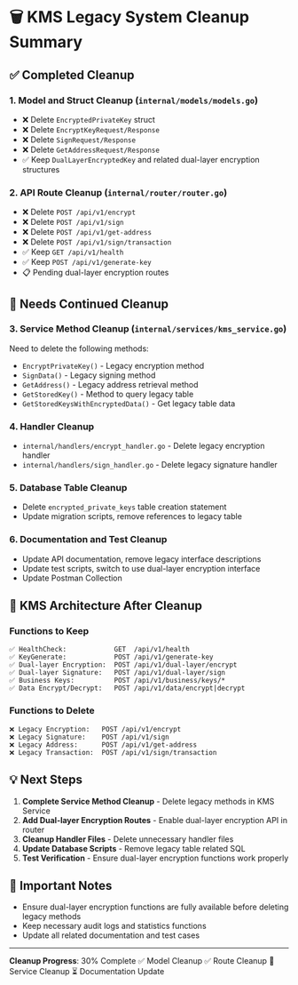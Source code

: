 # 🗑️ KMS Legacy System Cleanup Summary

## ✅ Completed Cleanup

### 1. **Model and Struct Cleanup** (`internal/models/models.go`)

- ❌ Delete `EncryptedPrivateKey` struct
- ❌ Delete `EncryptKeyRequest/Response`
- ❌ Delete `SignRequest/Response`
- ❌ Delete `GetAddressRequest/Response`
- ✅ Keep `DualLayerEncryptedKey` and related dual-layer encryption structures

### 2. **API Route Cleanup** (`internal/router/router.go`)

- ❌ Delete `POST /api/v1/encrypt`
- ❌ Delete `POST /api/v1/sign`
- ❌ Delete `POST /api/v1/get-address`
- ❌ Delete `POST /api/v1/sign/transaction`
- ✅ Keep `GET /api/v1/health`
- ✅ Keep `POST /api/v1/generate-key`
- 📋 Pending dual-layer encryption routes

## 🚧 Needs Continued Cleanup

### 3. **Service Method Cleanup** (`internal/services/kms_service.go`)

Need to delete the following methods:

- `EncryptPrivateKey()` - Legacy encryption method
- `SignData()` - Legacy signing method
- `GetAddress()` - Legacy address retrieval method
- `GetStoredKey()` - Method to query legacy table
- `GetStoredKeysWithEncryptedData()` - Get legacy table data

### 4. **Handler Cleanup**

- `internal/handlers/encrypt_handler.go` - Delete legacy encryption handler
- `internal/handlers/sign_handler.go` - Delete legacy signature handler

### 5. **Database Table Cleanup**

- Delete `encrypted_private_keys` table creation statement
- Update migration scripts, remove references to legacy table

### 6. **Documentation and Test Cleanup**

- Update API documentation, remove legacy interface descriptions
- Update test scripts, switch to use dual-layer encryption interface
- Update Postman Collection

## 🎯 KMS Architecture After Cleanup

### **Functions to Keep**

```
✅ HealthCheck:            GET  /api/v1/health
✅ KeyGenerate:            POST /api/v1/generate-key
✅ Dual-layer Encryption:  POST /api/v1/dual-layer/encrypt
✅ Dual-layer Signature:   POST /api/v1/dual-layer/sign
✅ Business Keys:          POST /api/v1/business/keys/*
✅ Data Encrypt/Decrypt:   POST /api/v1/data/encrypt|decrypt
```

### **Functions to Delete**

```
❌ Legacy Encryption:   POST /api/v1/encrypt
❌ Legacy Signature:    POST /api/v1/sign
❌ Legacy Address:      POST /api/v1/get-address
❌ Legacy Transaction:  POST /api/v1/sign/transaction
```

## 💡 Next Steps

1. **Complete Service Method Cleanup** - Delete legacy methods in KMS Service
2. **Add Dual-layer Encryption Routes** - Enable dual-layer encryption API in router
3. **Cleanup Handler Files** - Delete unnecessary handler files
4. **Update Database Scripts** - Remove legacy table related SQL
5. **Test Verification** - Ensure dual-layer encryption functions work properly

## 🚨 Important Notes

- Ensure dual-layer encryption functions are fully available before deleting legacy methods
- Keep necessary audit logs and statistics functions
- Update all related documentation and test cases

---

**Cleanup Progress**: 30% Complete ✅ Model Cleanup ✅ Route Cleanup 🚧 Service Cleanup ⏳ Documentation Update
